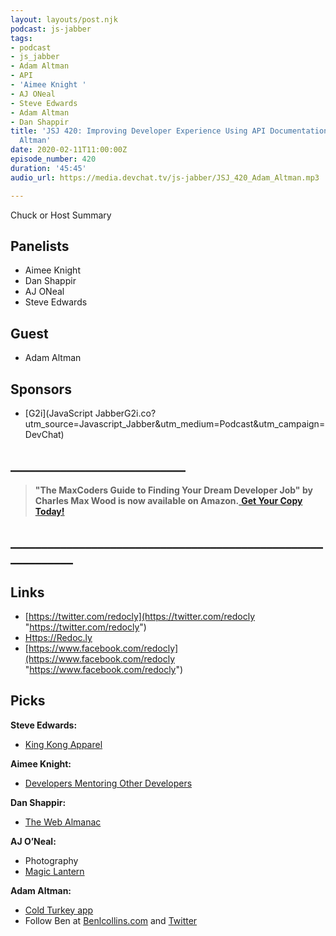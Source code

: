 ```yaml
---
layout: layouts/post.njk
podcast: js-jabber
tags:
- podcast
- js_jabber
- Adam Altman
- API
- 'Aimee Knight '
- AJ ONeal
- Steve Edwards
- Adam Altman
- Dan Shappir
title: 'JSJ 420: Improving Developer Experience Using API Documentation with Adam
  Altman'
date: 2020-02-11T11:00:00Z
episode_number: 420
duration: '45:45'
audio_url: https://media.devchat.tv/js-jabber/JSJ_420_Adam_Altman.mp3

---
```

Chuck or Host Summary 

## Panelists

* Aimee Knight
* Dan Shappir
* AJ ONeal
* Steve Edwards

## Guest

* Adam Altman

## Sponsors

* [G2i](JavaScript JabberG2i.co?utm_source=Javascript_Jabber&utm_medium=Podcast&utm_campaign=DevChat)

## **____________________________**

> **"The MaxCoders Guide to Finding Your Dream Developer Job" by Charles Max Wood is now available on Amazon.**[ **Get Your Copy Today!**](https://www.amazon.com/gp/product/B081MBL5C9/ref=as_li_ss_tl?ie=UTF8&linkCode=sl1&tag=devchattv-20&linkId=9d61363241636e2546ef46abba198746&language=en_US)

## **____________________________________________________________**

## Links

* [https://twitter.com/redocly](https://twitter.com/redocly "https://twitter.com/redocly")
* [Https://Redoc.ly](https://redoc.ly)
* [https://www.facebook.com/redocly](https://www.facebook.com/redocly "https://www.facebook.com/redocly")

## Picks

**Steve Edwards:**

* [King Kong Apparel](https://kingkongapparel.com/)

**Aimee Knight:**

* [Developers Mentoring Other Developers](https://blog.pragmaticengineer.com/developers-mentoring-other-developers/)

**Dan Shappir:**

* [The Web Almanac](https://almanac.httparchive.org/en/2019/)

**AJ O’Neal:**

* Photography
* [Magic Lantern](https://magiclantern.fm/)

**Adam Altman:**

* [Cold Turkey app](https://getcoldturkey.com/)
* Follow Ben at [Benlcollins.com](https://www.benlcollins.com/) and [Twitter](https://twitter.com/benlcollins?ref_src=twsrc%5Egoogle%7Ctwcamp%5Eserp%7Ctwgr%5Eauthor)